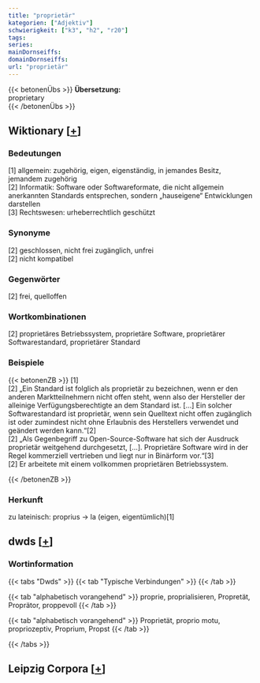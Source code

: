 ```yaml
---
title: "proprietär"
kategorien: ["Adjektiv"]
schwierigkeit: ["k3", "h2", "r20"]
tags:
series:
mainDornseiffs:
domainDornseiffs:
url: "proprietär"
---
```


{{< betonenÜbs >}}
**Übersetzung:**  
proprietary  
{{< /betonenÜbs >}}

## Wiktionary [[+](https://de.wiktionary.org/wiki/proprietär)]

### Bedeutungen
[1] allgemein: zugehörig, eigen, eigenständig, in jemandes Besitz, jemandem zugehörig  
[2] Informatik: Software oder Softwareformate, die nicht allgemein anerkannten Standards entsprechen, sondern „hauseigene“ Entwicklungen darstellen  
[3] Rechtswesen: urheberrechtlich geschützt  

### Synonyme
[2] geschlossen, nicht frei zugänglich, unfrei  
[2] nicht kompatibel  

### Gegenwörter
[2] frei, quelloffen  

### Wortkombinationen
[2] proprietäres Betriebssystem, proprietäre Software, proprietärer Softwarestandard, proprietärer Standard  

### Beispiele
{{< betonenZB >}}
[1]  
[2] „Ein Standard ist folglich als proprietär zu bezeichnen, wenn er den anderen Marktteilnehmern nicht offen steht, wenn also der Hersteller der alleinige Verfügungsberechtigte an dem Standard ist. […] Ein solcher Softwarestandard ist proprietär, wenn sein Quelltext nicht offen zugänglich ist oder zumindest nicht ohne Erlaubnis des Herstellers verwendet und geändert werden kann.“[2]  
[2] „Als Gegenbegriff zu Open-Source-Software hat sich der Ausdruck proprietär weitgehend durchgesetzt, […]. Proprietäre Software wird in der Regel kommerziell vertrieben und liegt nur in Binärform vor.“[3]  
[2] Er arbeitete mit einem vollkommen proprietären Betriebssystem.  

{{< /betonenZB >}}
### Herkunft
zu lateinisch: proprius → la (eigen, eigentümlich)[1]  



## dwds [[+](https://www.dwds.de/wb/proprietär)]

### Wortinformation
{{< tabs "Dwds" >}}
{{< tab "Typische Verbindungen" >}}
{{< /tab >}}

{{< tab "alphabetisch vorangehend" >}}
proprie, proprialisieren, Propretät, Proprätor, proppevoll
{{< /tab >}}

{{< tab "alphabetisch vorangehend" >}}
Proprietät, proprio motu, propriozeptiv, Proprium, Propst
{{< /tab >}}

{{< /tabs >}}

## Leipzig Corpora [[+](https://corpora.uni-leipzig.de/en/res?word=proprietär&corpusId=deu_newscrawl-public_2018)]

